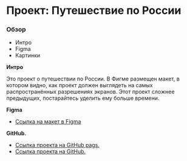 # Проект: Путешествие по России

### Обзор
* Интро
* Figma
* Картинки

**Интро**

Это проект о путешествии по России.
В Фигме размещен макет, в котором видно, как проект должен выглядеть на самых распространённых разрешениях экранов.
Этот проект сложнее предыдущих, постарайтесь уделить ему больше времени.

**Figma**

* [Ссылка на макет в Figma](https://www.figma.com/file/5S2WSbEFL6awjVWJ0NWL8Q/Sprint-3_-Russia-_-desktop-mobile?node-id=28503%3A0)

**GitHub.**

* [Ссылка проекта на GitHub pags.](https://vvtelnov.github.io/russian-travel/)
* [Ссылка проекта на GitHub.](https://github.com/vvtelnov/russian-travel)
